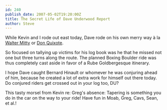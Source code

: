 ```yaml
---
id: 240
publish_date: 2007-05-02T19:20:00Z
title: The Secret Life of Dave Underwood Report
author: Steve
---
```

While Kevin and I rode out east today, Dave rode on his own merry way à la [Walter Mitty](http://en.wikipedia.org/wiki/The_Secret_Life_of_Walter_Mitty#Plot_summary) or [Don Quixote](http://en.wikipedia.org/wiki/Don_Quixote#Plot_summary).

So focused on tallying up victims for his log book was he that he missed not one but three turns along the route. The planned Boxing Boulder ride was thus completely cast aside in favor of a Rube Goldbergesque itinerary.

I hope Dave caught Bernard Hinault or whomever he was conjuring ahead of him, because he created a lot of extra work for himself out there today. Do conjured riders get crossed out in your log too, DU?

This tasty morsel from Kevin re: Greg's absence: Tapering is something you do in the car on the way to your ride! Have fun in Moab, Greg, Cavs, Sean, et al.!